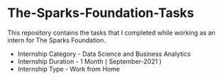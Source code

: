 # The-Sparks-Foundation-Tasks
This repository contains the tasks that I completed while working as an intern for The Sparks Foundation.

 - Internship Category - Data Science and Business Analytics
 - Internship Duration - 1 Month ( September-2021 )
 - Internship Type - Work from Home
